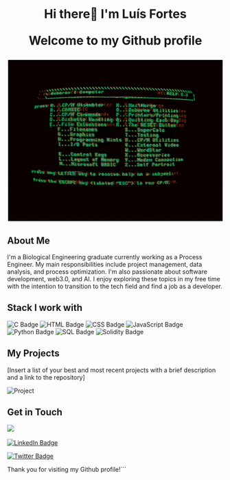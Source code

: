 # <p align="center">Hi there👋 I'm Luís Fortes</p> <p align="center">Welcome to my Github profile</p>
<p align="center">
   <img src="https://github.com/0xfortes/0xFortes/blob/main/EHil.gif">
</p>


## About Me

I'm a Biological Engineering graduate currently working as a Process Engineer. My main responsibilities include project management, data analysis, and process optimization. I'm also passionate about software development, web3.0, and AI. I enjoy exploring these topics in my free time with the intention to transition to the tech field and find a job as a developer.

## Stack I work with

![C Badge](https://img.shields.io/badge/-C-A8B9CC?style=flat-square&logo=c&logoColor=white) ![HTML Badge](https://img.shields.io/badge/-HTML-E34F26?style=flat-square&logo=html5&logoColor=white) ![CSS Badge](https://img.shields.io/badge/-CSS-1572B6?style=flat-square&logo=css3&logoColor=white) ![JavaScript Badge](https://img.shields.io/badge/-JavaScript-F7DF1E?style=flat-square&logo=javascript&logoColor=black) ![Python Badge](https://img.shields.io/badge/-Python-3776AB?style=flat-square&logo=python&logoColor=white) ![SQL Badge](https://img.shields.io/badge/-SQL-4479A1?style=flat-square&logo=sql&logoColor=white) ![Solidity Badge](https://img.shields.io/badge/-Solidity-363636?style=flat-square&logo=solidity&logoColor=white)

## My Projects

[Insert a list of your best and most recent projects with a brief description and a link to the repository]

![Project](https://github.com/[YourUsername]/[YourUsername]/blob/main/project.gif "Project")

## Get in Touch

<a>
  <img src="https://icons8.com/icon/85022/envelope"/>
</a>

[![LinkedIn Badge](https://img.shields.io/badge/-YourName-blue?style=flat&logo=Linkedin&logoColor=white&link=[YourLinkedInURL])](https://www.linkedin.com/in/[YourLinkedInURL]/)

[![Twitter Badge](https://img.shields.io/badge/-YourName-blue?style=flat&logo=twitter&logoColor=white&link=[YourTwitterURL])](https://twitter.com/[YourTwitterURL]/)

Thank you for visiting my Github profile!```


